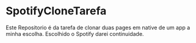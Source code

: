 # SpotifyCloneTarefa
Este Repositorio é da tarefa de clonar duas pages em native de um app a minha escolha. Escolhido o Spotify darei continuidade.
